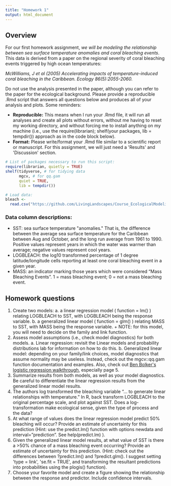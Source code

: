 ```yaml
---
title: "Homework 1"
output: html_document
---
```




## Overview

For our first homework assignment, *we will be modeling the relationship between sea surface temperature anomalies and coral bleaching events*. This data is derived from a paper on the regional severity of coral bleaching events triggered by high ocean temperatures:

*McWilliams, J et al (2005) Accelerating impacts of temperature-induced coral bleaching in the Caribbean. Ecology 86(5):2055-2060.*

Do not use the analysis presented in the paper, although you can refer to the paper for the ecological background. Please provide a reproducible .Rmd script that answers all questions below and produces all of your analysis and plots. Some reminders:

- **Reproducible:** This means when I run your .Rmd file, it will run all analyses and create all plots without errors, without me having to reset my working directory, and without forcing me to install anything on my machine (i.e., use the require(librarian); shelf(your packages, lib = tempdir()) approach as in the code block below).
- **Format:** Please write/format your .Rmd file similar to a scientific report or manuscript. For this assignment, we will just need a 'Results' and 'Discussion' section.


```r
# List of packages necessary to run this script:
require(librarian, quietly = TRUE)
shelf(tidyverse, # for tidying data
      mgcv, # for qq.gam
      quiet = TRUE,
      lib = tempdir())

# Load data:
bleach <- 
  read.csv("https://github.com/LivingLandscapes/Course_EcologicalModeling/raw/master/data/bleach.csv")
```

### Data column descriptions: 

+ SST: sea surface temperature "anomalies." That is, the difference between the average sea surface temperature for the Caribbean between Aug and October, and the long run average from 1961 to 1990. Positive values represent years in which the water was warmer than average; negative values represent cool years.
+ LOGBLEACH: the log10 transformed percentage of 1 degree latitude/longitude cells reporting at least one coral bleaching event in a given year.
+ MASS: an indicator marking those years which were considered “Mass Bleaching Events”. 1 = mass bleaching event; 0 = not a mass bleaching event.


## Homework questions

1. Create two models:
    a. a linear regression model ( function = lm() ) relating LOGBLEACH to SST, with LOGBLEACH being the response variable. 
    b. a generalized linear model ( function = glm() ) relating MASS to SST, with MASS being the response variable.
        + NOTE: for this model, you will need to decide on the family and link function.
2. Assess model assumptions (i.e., check model diagnostics) for both models.
    a. Linear regression: revisit the Linear models and probability distributions lab for information on how to do this.
    b. Generalized linear model: depending on your family/link choices, model diagnostics that assume normality may be useless. Instead, check out the mgcv::qq.gam function documentation and examples. Also, check out [Ben Bolker's logistic regression walkthrough](https://bbolker.github.io/stat4c03/notes/logistic.pdf), especially page 5.
3. Summarize results from both models, as well as your model diagnostics. Be careful to differentiate the linear regression results from the generalized linear model results.
4. The authors log transformed the bleaching variable “… to generate linear relationships with temperature.” In R, back transform LOGBLEACH to the original percentage scale, and plot against SST. Does a log-transformation make ecological sense, given the type of process and the data?
5. At what range of values does the linear regression model predict 50% bleaching will occur? Provide an estimate of uncertainty for this prediction (Hint: use the predict.lm() function with options newdata and interval=”prediction”. See help(predict.lm) ). 
6. Given the generalized linear model results, at what value of SST is there a >50% chance of a mass bleaching event occurring? Provide an estimate of uncertainty for this prediction. (Hint: check out the differences between ?predict.lm() and ?predict.glm(). I suggest setting 'type = link', 'se.fit = TRUE', and transforming the resultant predictions into probabilities using the plogis() function).
7. Choose your favorite model and create a figure showing the relationship between the response and predictor. Include confidence intervals.





